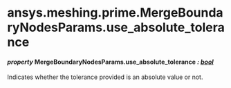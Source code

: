 # ansys.meshing.prime.MergeBoundaryNodesParams.use_absolute_tolerance



#### *property* MergeBoundaryNodesParams.use_absolute_tolerance *: [bool](https://docs.python.org/3.11/library/functions.html#bool)*

Indicates whether the tolerance provided is an absolute value or not.

<!-- !! processed by numpydoc !! -->
